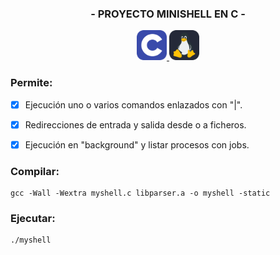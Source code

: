 
<h3 align="center">- PROYECTO MINISHELL EN C -</h3>

<p align="center">
  <a href="https://skillicons.dev">
    <img src="./icons/C.svg" width="48">
    <img src="./icons/Linux-Dark.svg" width="48">
  </a>
</p>

<h3>Permite:</h3>

- [x] Ejecución uno o varios comandos enlazados con "|".
- [x] Redirecciones de entrada y salida desde o a ficheros.
- [x] Ejecución en "background" y listar procesos con jobs.


<h3>Compilar:</h3>

```
gcc -Wall -Wextra myshell.c libparser.a -o myshell -static
```

<h3>Ejecutar:</h3>

```
./myshell
```
